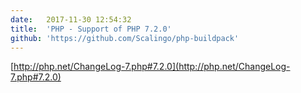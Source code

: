 ```yaml
---
date:	2017-11-30 12:54:32
title:	'PHP - Support of PHP 7.2.0'
github: 'https://github.com/Scalingo/php-buildpack'
---
```


[http://php.net/ChangeLog-7.php#7.2.0](http://php.net/ChangeLog-7.php#7.2.0)
